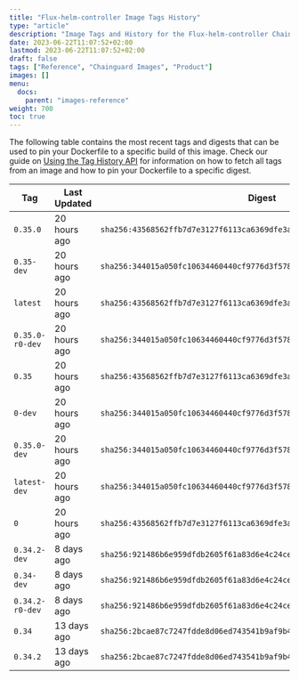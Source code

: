 ```yaml
---
title: "Flux-helm-controller Image Tags History"
type: "article"
description: "Image Tags and History for the Flux-helm-controller Chainguard Image"
date: 2023-06-22T11:07:52+02:00
lastmod: 2023-06-22T11:07:52+02:00
draft: false
tags: ["Reference", "Chainguard Images", "Product"]
images: []
menu:
  docs:
    parent: "images-reference"
weight: 700
toc: true
---
```


The following table contains the most recent tags and digests that can be used to pin your Dockerfile to a specific build of this image. Check our guide on [Using the Tag History API](/chainguard/chainguard-images/using-the-tag-history-api/) for information on how to fetch all tags from an image and how to pin your Dockerfile to a specific digest.

| Tag             | Last Updated | Digest                                                                    |
|-----------------|--------------|---------------------------------------------------------------------------|
| `0.35.0`        | 20 hours ago | `sha256:43568562ffb7d7e3127f6113ca6369dfe3a44c6f5f9042a4d2343cbac6389c1a` |
| `0.35-dev`      | 20 hours ago | `sha256:344015a050fc10634460440cf9776d3f578f99119f15bdad624ec5054e9de10f` |
| `latest`        | 20 hours ago | `sha256:43568562ffb7d7e3127f6113ca6369dfe3a44c6f5f9042a4d2343cbac6389c1a` |
| `0.35.0-r0-dev` | 20 hours ago | `sha256:344015a050fc10634460440cf9776d3f578f99119f15bdad624ec5054e9de10f` |
| `0.35`          | 20 hours ago | `sha256:43568562ffb7d7e3127f6113ca6369dfe3a44c6f5f9042a4d2343cbac6389c1a` |
| `0-dev`         | 20 hours ago | `sha256:344015a050fc10634460440cf9776d3f578f99119f15bdad624ec5054e9de10f` |
| `0.35.0-dev`    | 20 hours ago | `sha256:344015a050fc10634460440cf9776d3f578f99119f15bdad624ec5054e9de10f` |
| `latest-dev`    | 20 hours ago | `sha256:344015a050fc10634460440cf9776d3f578f99119f15bdad624ec5054e9de10f` |
| `0`             | 20 hours ago | `sha256:43568562ffb7d7e3127f6113ca6369dfe3a44c6f5f9042a4d2343cbac6389c1a` |
| `0.34.2-dev`    | 8 days ago   | `sha256:921486b6e959dfdb2605f61a83d6e4c24ce45e2f23dd03c2b59a4e0bb8f27f93` |
| `0.34-dev`      | 8 days ago   | `sha256:921486b6e959dfdb2605f61a83d6e4c24ce45e2f23dd03c2b59a4e0bb8f27f93` |
| `0.34.2-r0-dev` | 8 days ago   | `sha256:921486b6e959dfdb2605f61a83d6e4c24ce45e2f23dd03c2b59a4e0bb8f27f93` |
| `0.34`          | 13 days ago  | `sha256:2bcae87c7247fdde8d06ed743541b9af9b46048d1b77538ca01ab9e1e9021573` |
| `0.34.2`        | 13 days ago  | `sha256:2bcae87c7247fdde8d06ed743541b9af9b46048d1b77538ca01ab9e1e9021573` |

